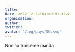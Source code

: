 ```yaml
---
title: 
date: 2022-12-22T04:09:57.322Z
organisation: 
author: 
twitter: 
avatar: "/img/pays/SN.svg"
---
```


Non au troisième manda